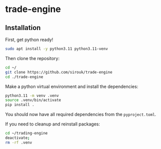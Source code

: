 # trade-engine

## Installation

First, get python ready!

```bash
sudo apt install -y python3.11 python3.11-venv
```

Then clone the repository:

```bash
cd ~/
git clone https://github.com/sirouk/trade-engine
cd ./trade-engine
```

Make a python virtual environment and install the dependencies:

```bash
python3.11 -m venv .venv
source .venv/bin/activate
pip install .
```

You should now have all required dependencies from the `pyproject.toml`.

If you need to cleanup and reinstall packages:

```bash
cd ~/trading-engine
deactivate;
rm -rf .venv
```
